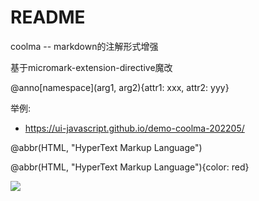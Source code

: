 # README

coolma -- markdown的注解形式增强

基于micromark-extension-directive魔改

@anno[namespace](arg1, arg2){attr1: xxx, attr2: yyy}

举例:

- https://ui-javascript.github.io/demo-coolma-202205/

@abbr(HTML, "HyperText Markup Language")

@abbr(HTML, "HyperText Markup Language"){color: red}

![](https://luo0412.oss-cn-hangzhou.aliyuncs.com/1651993229369-hm8B4CzZE8am.png)
